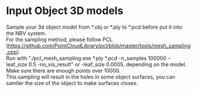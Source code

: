 # Input Object 3D models
Sample your 3d object model from *.obj or *.ply to *.pcd before put it into the NBV system.
<br>
For the sampling method, please follow PCL (https://github.com/PointCloudLibrary/pcl/blob/master/tools/mesh_sampling.cpp).
<br>
Run with "./pcl_mesh_sampling.exe *.ply *.pcd -n_samples 100000 -leaf_size 0.5 -no_vis_result" or -leaf_size 0.0005, depending on the model.
<br>
Make sure there are enough points over 10000.
<br>
This sampling will result in the holes in some object surfaces, you can samller the size of the object to make surfaces closes.
